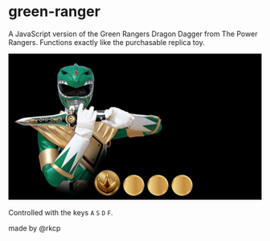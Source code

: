 # green-ranger
A JavaScript version of the Green Rangers Dragon Dagger from The Power Rangers. Functions exactly like the purchasable replica toy.

<a href="https://rkcp.github.io/green-ranger/">![Screenshot of page](./pics/page.png)</a>

Controlled with the keys `A` `S` `D` `F`.

made by @rkcp

